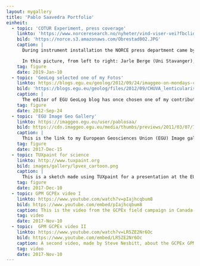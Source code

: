 ```yaml
---
layout: mygallery
title: 'Pablo Saavedra Portfolio'
einheit:
  - topic: 'COTUR Experiment, press coverage'
    linkto: 'https://www.norceresearch.no/nyheter/vind-viser-vei?fbclid=IwAR3muD_NP4gzSshsu5Kta4Q2KU2N26AiZ0sFOxF4v2v2jgsq7T1YCcrFxOM'
    bild: 'https://norce.s3.amazonaws.com/Obrestad002.JPG'
    caption: |
      During instrument installation the NORCE press department came by to cover the work under development for the COTUR field experiment. Same time, the Norwegian national television NRK.TV was filming a reportage too. <br>

      In this picture, from left to right: Jarle Berge (Uni Stavanger), Martin Flügge (NORCE), Benny Svardal (NORCE), and me :)
    tag: figure
    date: 2019-Jan-10
  - topic: 'GeoLog selected one of my Fotos'
    linkto: https://blogs.egu.eu/geolog/2012/09/24/imaggeo-on-mondays-cloud-sandwich
    bild: 'https://blogs.egu.eu/geolog/files/2012/09/CHUVA_lenticularis-1024x768.jpg'
    caption: |
      The editor of EGU GeoLog blog has once chosen one of my contributions to "imaggeo" for the week post, so glad to contribute a bit.
    tag: figure
    date: 2012-Sep-24
  - topic: 'EGU Image Geo Gallery'
    linkto: https://imaggeo.egu.eu/user/pablosaa/
    bild: https://cdn.imaggeo.egu.eu/media/thumbs/previews/2011/03/07/707.jpg.1600x1200_q85.webp
    caption: |
      This is the link to my European Geosciences Union (EGU) Image gallery. I tried to keep it updated with pictures usually taken during my work on the field.
    tag: figure
    date: 2017-Dec-15
  - topic: TUXpaint for science
    linkto: http://www.tuxpaint.org
    bild: images/gallery/lpvex_cartoon.png
    caption: |
      This is a sketch made using TUXpaint for a presentation at the EU Radar Conference 2012. It's the set-up for measurements of shallow/solid precipitation in Finland. TUXpaint is a painting software aimed for children, but could also be used for science!
    tag: figure
    date: 2017-Dec-10
  - topic: GPM GCPEx video I
    linkto: https://www.youtube.com/watch?v=pIajhcqbum8
    bild: https://www.youtube.com/embed/pIajhcqbum8
    caption: This is the video from the GCPEx field campaign in Canada during the winter 2012 where a glance of my work can be seen.
    tag: video
    date: 2017-Nov-10
  - topic:  GPM GCPEx video II
    linkto: https://www.youtube.com/watch?v=LR5ZE2Nr6Oc
    bild: https://www.youtube.com/embed/LR5ZE2Nr6Oc
    caption: A second video, made by Steve Nesbitt, about the GCPEx GPM/GV operations.
    tag: video
    date: 2017-Nov-10
---
```

